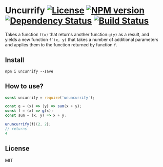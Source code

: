 # Uncurrify [![License][LicenseIMGURL]][LicenseURL] [![NPM version][NPMIMGURL]][NPMURL] [![Dependency Status][DependencyStatusIMGURL]][DependencyStatusURL] [![Build Status][BuildStatusIMGURL]][BuildStatusURL]

Takes a function `f(x)` that returns another function `g(y)` as a result, and yields a new function `f′(x, y)` that takes a number of additional parameters and applies them to the function returned by function `f`.

## Install

```
npm i uncurrify --save
```

## How to use?

```js
const uncurrify = require('ununcurrify');

const g = (x) => (y) => sum(x + y);
const f = (x) => g(x);
const sum = (x, y) => x + y;

ununcurrify(f)(2, 2);
// returns
4
```

## License

MIT

[NPMIMGURL]:                https://img.shields.io/npm/v/uncurrify.svg?style=flat
[BuildStatusIMGURL]:        https://img.shields.io/travis/coderaiser/uncurrify/master.svg?style=flat
[DependencyStatusIMGURL]:   https://img.shields.io/david/coderaiser/uncurrify.svg?style=flat
[LicenseIMGURL]:            https://img.shields.io/badge/license-MIT-317BF9.svg?style=flat
[NPMURL]:                   https://npmjs.org/package/uncurrify "npm"
[BuildStatusURL]:           https://travis-ci.org/coderaiser/uncurrify  "Build Status"
[DependencyStatusURL]:      https://david-dm.org/coderaiser/uncurrify "Dependency Status"
[LicenseURL]:               https://tldrlegal.com/license/mit-license "MIT License"
